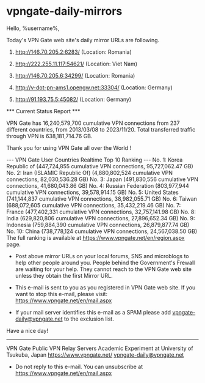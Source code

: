 # vpngate-daily-mirrors

Hello, %username%,

Today's VPN Gate web site's daily mirror URLs are following.

1. http://146.70.205.2:6283/
   (Location: Romania)

2. http://222.255.11.117:54621/
   (Location: Viet Nam)

3. http://146.70.205.6:34299/
   (Location: Romania)

4. http://v-dot-pn-ams1.opengw.net:33304/
   (Location: Germany)

5. http://91.193.75.5:45082/
   (Location: Germany)


*** Current Status Report ***

VPN Gate has 16,240,579,700 cumulative VPN connections from 237 different countries, from 2013/03/08 to 2023/11/20.
Total transferred traffic through VPN is 638,181,714.76 GB.

Thank you for using VPN Gate all over the World !


--- VPN Gate User Countries Realtime Top 10 Ranking ---
No. 1: Korea Republic of (447,724,855 cumulative VPN connections, 95,727,062.47 GB)
No. 2: Iran (ISLAMIC Republic Of) (4,880,802,524 cumulative VPN connections, 82,030,536.28 GB)
No. 3: Japan (491,830,556 cumulative VPN connections, 41,680,043.86 GB)
No. 4: Russian Federation (803,977,944 cumulative VPN connections, 39,578,914.15 GB)
No. 5: United States (741,144,837 cumulative VPN connections, 38,982,055.71 GB)
No. 6: Taiwan (688,072,605 cumulative VPN connections, 35,432,219.46 GB)
No. 7: France (477,402,331 cumulative VPN connections, 32,757,141.98 GB)
No. 8: India (629,820,806 cumulative VPN connections, 27,896,652.34 GB)
No. 9: Indonesia (759,884,390 cumulative VPN connections, 26,879,877.74 GB)
No. 10: China (738,778,124 cumulative VPN connections, 24,567,038.50 GB)
The full ranking is available at https://www.vpngate.net/en/region.aspx page.


* Post above mirror URLs on your local forums, SNS and microblogs
  to help other people around you.
  People behind the Government's Frewall are waiting for your help.
  They cannot reach to the VPN Gate web site
  unless they obtain the first Mirror URL.

* This e-mail is sent to you as you registered in VPN Gate web site.
  If you want to stop this e-mail, please visit:
  https://www.vpngate.net/en/mail.aspx

* If your mail server identifies this e-mail as a SPAM
  please add vpngate-daily@vpngate.net to the exclusion list.

Have a nice day!

------------------------------------------------------
VPN Gate Public VPN Relay Servers
Academic Experiment at University of Tsukuba, Japan
https://www.vpngate.net/
vpngate-daily@vpngate.net
* Do not reply to this e-mail.
  You can unsubscribe at https://www.vpngate.net/en/mail.aspx


